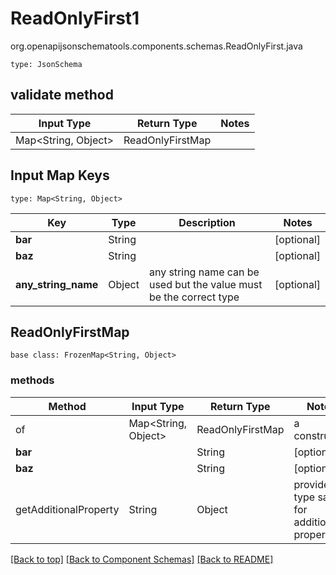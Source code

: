 # ReadOnlyFirst1
org.openapijsonschematools.components.schemas.ReadOnlyFirst.java
```
type: JsonSchema
```

## validate method
| Input Type | Return Type | Notes |
| ---------- | ----------- | ----- |
| Map<String, Object> | ReadOnlyFirstMap | |

## Input Map Keys
```
type: Map<String, Object>
```
Key | Type |  Description | Notes
------------ | ------------- | ------------- | -------------
**bar** | String |  | [optional]
**baz** | String |  | [optional]
**any_string_name** | Object | any string name can be used but the value must be the correct type | [optional]

## ReadOnlyFirstMap
```
base class: FrozenMap<String, Object>
```

### methods
Method | Input Type | Return Type | Notes
------ | ---------- | ----------- | ------
of | Map<String, Object> | ReadOnlyFirstMap | a constructor
**bar** | | String | [optional]
**baz** | | String | [optional]
getAdditionalProperty | String | Object | provides type safety for additional properties

[[Back to top]](#top) [[Back to Component Schemas]](../../../README.md#Component-Schemas) [[Back to README]](../../../README.md)
